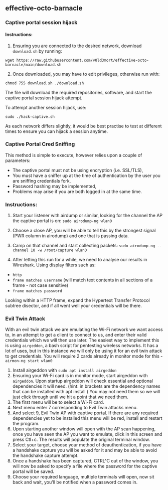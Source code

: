 ## effective-octo-barnacle
### Captive portal session hijack

#### Instructions:
1. Ensuring you are connected to the desired network, download `download.sh` by running:

`
wget https://raw.githubusercontent.com/v0ld3mort/effective-octo-barnacle/main/download.sh
`

2. Once downloaded, you may have to edit privileges, otherwise run with:

`
chmod 755 download.sh
./download.sh
`

The file will download the required repositories, software, and start the captive portal session hijack attempt. 

To attempt another session hijack, use:

`
sudo ./hack-captive.sh
`

As each network differs slightly, it would be best practise to test at different times to ensure you can hijack a session anytime.

### Captive Portal Cred Sniffing
This method is simple to execute, however relies upon a couple of parameters:
  - The captive portal must not be using encryption (i.e. SSL/TLS),
  - You must have a sniffer up at the time of authentication by the user you are sniffing credentials fork,
  - Password hashing may be implemented,
  - Problems may arise if you are both logged in at the same time. 

### Instructions:
1. Start your listener with airdump or similar, looking for the channel the AP the captive portal is on:
`
sudo airodump-ng wlan0
`
2. Choose a close AP, you will be able to tell this by the strongest signal (PWR column in airodump) and one that is passing data.
3. Camp on that channel and start collecting packets:
`
sudo airodump-ng --channel 10 -w /root/capture wlan0
`

4. After letting this run for a while, we need to analyse our results in Wireshark.
Using display filters such as:
- `http`
- `frame matches username` (will match text contents in all sections of a frame - not case sensitive)
- `frame matches password`

Looking within a HTTP frame, expand the Hypertext Transfer Protocol subtree disector, and if all went well your credentials will be there.

### Evil Twin Attack
With an evil twin attack we are emulating the Wi-Fi network we want access to, in an attempt to get a client to connect to us, and enter their valid credentials which we will then use later. The easiest way to implement this is using `airgeddon`, a bash script for pentesting wireless networks. It has a lot of uses, but in this instance we will only be using it for an evil twin attack to get credentials. You will require 2 cards already in monitor mode for this - `airmon-ng start wlan0`
1. Install airgeddon with `sudo apt install airgeddon`
2. Ensuring your Wi-Fi card is in monitor mode, start airgeddon with `airgeddon`. Upon startup airgeddon will check essential and optional dependencies it will need. (hint: in brackets are the dependency names that can be installed with apt install <name>) You may not need them so we will just click through until we hit a point that we need them. 
3. The first menu will be to select a Wi-Fi card.
4. Next menu enter 7 corresponding to Evil Twin attacks menu.
5. And select 9, Evil Twin AP with captive portal. If there are any required dependencies yet to be installed this menu will be red, install and restart the program.
6. Upon starting another window will open with the AP scan happening, once you have seen the AP you want to emulate, click in this screen and press Ctl+c. The results will populate the original terminal window. 
7. Select your target, choose your method of deauthentication, if you have a handshake capture you will be asked for it and may be able to avoid the handshake capture attempt. 
8. Once a handshake has been captured, CTRL^C out of the window, you will now be asked to specify a file where the password for the captive portal will be saved. 
9. Choose your required language, multiple terminals will open, now sit back and wait, you'll be notified when a password comes in. 
